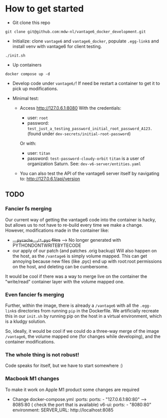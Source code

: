 # How to get started

* Git clone this repo
```
git clone git@github.com:mdw-nl/vantage6_docker_development.git
```

* Initialize: clone `vantage6` and `vantage6_docker`, populate `.egg-link`s and install venv with vantage6 for client testing.
```
./init.sh
```

* Up containers
```
docker compose up -d
```

* Develop code under `vantage6/`! If need be restart a container to get it to pick up modifications.

* Minimal test:
  * Access http://127.0.6.1:8080
    With the credentials:
    * user: `root`
    * password: `test_just_a_testing_password_initial_root_password_A123.`
    (found under `dev-secrets/initial-root-password`)

    Or with:
    * user: `titan`
    * password: `test-password-cloudy-orbit`
    `titan` is a user of organization Saturn.
    See: `dev-v6-server/entities.yaml`

  * You can also test the API of the vantage6 server itself by navigating to: http://127.0.6.1/api/version


## TODO

### Fancier fs merging
Our current way of getting the vantage6 code into the container is hacky, but
allows us to not have to re-build every time we make a change. However,
modifications made in the container like:
* ~~`__pycache__/*.pyc` files~~ --> No longer generated with PYTHONDONTWRITEBYTECODE
* our apply of our patch (and patches .orig backup)
Will also happen on the host, as the `/vantage6` is simply volume mapped.
This can get annoying because new files (like .pyc) end up with root:root
permissions on the host, and deleting can be cumbersome.

It would be cool if there was a way to merge live on the container the
"write/read" container layer with the volume mapped one.

### Even fancier fs merging

Further, within the image, there is already a `/vantage6` with all the
`.egg-link`s directories from running `pip` in the Dockerfile. We artificially
recreate this in our `init.sh` by running pip on the host in a virtual
environment, which is a kludgy solution.

So, ideally, it would be cool if we could do a three-way merge of the image
`/vantage6`, the volume mapped one (for changes while developing), and the
container modifications.

### The whole thing is not robust!

Code speaks for itself, but we have to start somewhere :)

### Macbook M1 changes
To make it work on Apple M1 product some changes are required 
- Change docker-compose.yml :ports:
       ports:
      - "127.0.6.1:80:80" --> 8085:80 ( check the port that is available)
       v6-ui:
        ports:
            - "8080:80"
          environment:
            SERVER_URL: http://localhost:8085
  

      



